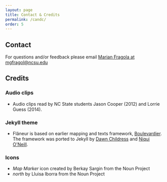 ```yaml
---
layout: page
title: Contact & Credits
permalink: /candc/
order: 5
---
```

## Contact
For questions and/or feedback please email <a href="mailto:mgfragol@ncsu.edu">Marian Fragola at mgfragol@ncsu.edu</a>

## Credits

### Audio clips
* Audio clips read by NC State students Jason Cooper (2012) and Lorrie Guess (2014).

### Jekyll theme
* Flâneur is based on earlier mapping and texts framework, [Boulevardier](https://github.com/kirschbombe/boulevardier). The framework was ported to Jekyll by [Dawn Childress](https://github.com/kirschbombe) and [Niqui O'Neill](https://github.com/dnoneill).


### Icons
* _Map Marker_ icon created by Berkay Sargin from the Noun Project
* _north_ by Lluisa Iborra from the Noun Project